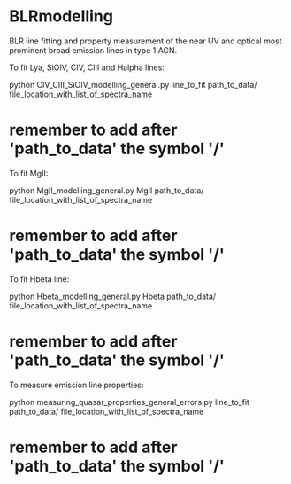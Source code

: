 # BLRmodelling
BLR line fitting and property measurement of the near UV and optical most prominent  broad emission lines in type 1 AGN. 

To fit Lya, SiOIV, CIV, CIII and Halpha lines: 


python CIV_CIII_SiOIV_modelling_general.py line_to_fit path_to_data/ file_location_with_list_of_spectra_name 
# remember to add after 'path_to_data'  the symbol '/'



To fit MgII:

python MgII_modelling_general.py MgII path_to_data/ file_location_with_list_of_spectra_name 
# remember to add after 'path_to_data'  the symbol '/'

To fit Hbeta line:

python Hbeta_modelling_general.py Hbeta path_to_data/ file_location_with_list_of_spectra_name 
# remember to add after 'path_to_data'  the symbol '/'


To measure emission line properties:

python measuring_quasar_properties_general_errors.py line_to_fit path_to_data/ file_location_with_list_of_spectra_name
# remember to add after 'path_to_data'  the symbol '/'
